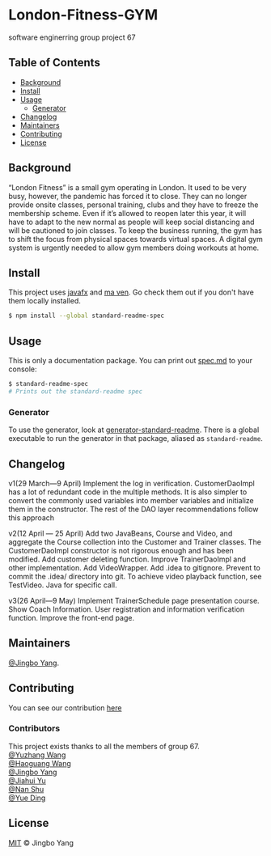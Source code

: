 # London-Fitness-GYM
software enginerring group project 67

## Table of Contents

- [Background](#background)
- [Install](#install)
- [Usage](#usage)
	- [Generator](#generator)
- [Changelog](#changelog)
- [Maintainers](#maintainers)
- [Contributing](#contributing)
- [License](#license)

## Background

“London Fitness” is a small gym operating in London. It used to be very busy, however, 
the pandemic has forced it to close. They can no longer provide onsite classes, personal 
training, clubs and they have to freeze the membership scheme. Even if it’s allowed to reopen later this year, it will have to adapt to the new normal as people will keep social 
distancing and will be cautioned to join classes. To keep the business running, the gym 
has to shift the focus from physical spaces towards virtual spaces. A digital gym system 
is urgently needed to allow gym members doing workouts at home.

## Install

This project uses [javafx](https://openjfx.io/) and [ma ven](http://maven.apache.org/download.cgi). Go check them out if you don't have them locally installed.

```sh
$ npm install --global standard-readme-spec
```

## Usage

This is only a documentation package. You can print out [spec.md](spec.md) to your console:

```sh
$ standard-readme-spec
# Prints out the standard-readme spec
```

### Generator

To use the generator, look at [generator-standard-readme](https://github.com/RichardLitt/generator-standard-readme). There is a global executable to run the generator in that package, aliased as `standard-readme`.

## Changelog

v1(29 March—9 April)
	Implement the log in verification.  CustomerDaoImpl has a lot of redundant code in the multiple methods. It is also simpler to convert the commonly used variables into member variables and initialize them in the constructor. The rest of the DAO layer recommendations follow this approach

v2(12 April — 25 April)
	Add two JavaBeans, Course and Video, and aggregate the Course collection into the Customer and Trainer classes. The CustomerDaoImpl constructor is not rigorous enough and has been modified. Add customer deleting function. Improve TrainerDaoImpl and other implementation. Add VideoWrapper. Add .idea to gitignore. Prevent to commit the .idea/ directory into git. To achieve video playback function, see TestVideo. Java for specific call. 

v3(26 April—9 May)
	Implement TrainerSchedule page presentation course. Show Coach Information. User registration and information verification function. Improve the front-end page.

## Maintainers

[@Jingbo Yang](https://github.com/Irene20000217).

## Contributing

You can see our contribution [here](https://github.com/1617295759/London-Fitness-GYM/graphs/contributors)
### Contributors
This project exists thanks to all the members of group 67.  
[@Yuzhang Wang](https://github.com/1617295759)  
[@Haoguang Wang](https://github.com/guapiguang)  
[@Jingbo Yang](https://github.com/Irene20000217)  
[@Jiahui Yu](https://github.com/simonsheng1999)  
[@Nan Shu](https://github.com/xuan-xuan7)  
[@Yue Ding](https://github.com/Lenient0104)



## License

[MIT](LICENSE) © Jingbo Yang

